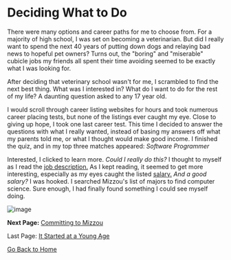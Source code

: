# Deciding What to Do

There were many options and career paths for me to choose from. For a majority of high school, I was set on becoming a veterinarian. But did I really want to spend the next 40 years of putting down dogs and relaying bad news to hopeful pet owners? Turns out, the "boring" and "miserable" cubicle jobs my friends all spent their time avoiding seemed to be exactly what I was looking for.

After deciding that veterinary school wasn't for me, I scrambled to find the next best thing. What was I interested in? What do I want to do for the rest of my life? A daunting question asked to any 17 year old. 

I would scroll through career listing websites for hours and took numerous career placing tests, but none of the listings ever caught my eye. Close to giving up hope, I took one last career test. This time I decided to answer the questions with what I really wanted, instead of basing my answers off what my parents told me, or what I thought would make good income. I finished the quiz, and in my top three matches appeared: *Software Programmer*

Interested, I clicked to learn more. *Could I really do this?* I thought to myself as I read the [job description.](https://www.herzing.edu/description/computer-programmer) As I kept reading, it seemed to get more interesting, especially as my eyes caught the listed [salary.](https://money.usnews.com/careers/best-jobs/computer-programmer/salary) *And a good salary?* I was hooked. I searched Mizzou's list of majors to find computer science. Sure enough, I had finally found something I could see myself doing. 

![image](https://assets.onthehub.com/attachments/15/e9adeca3-0c29-de11-a497-0030485a8df0/823c98af-04d1-4730-87ab-ac87822c5196.jpg)



**Next Page:** [Committing to Mizzou](page3.md)

Last Page: [It Started at a Young Age](page1.md)

[Go Back to Home](README.md)
